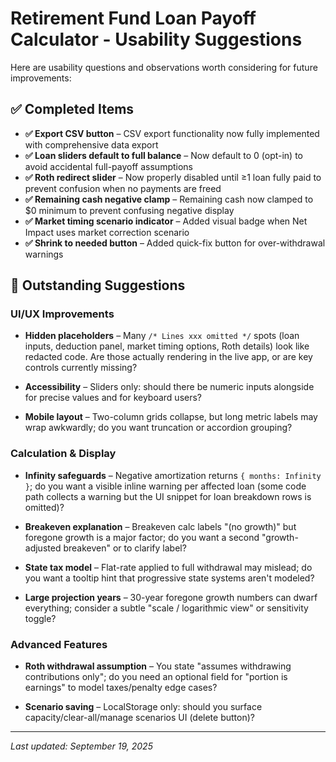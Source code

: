 # Retirement Fund Loan Payoff Calculator - Usability Suggestions

Here are usability questions and observations worth considering for future improvements:

## ✅ Completed Items

- **✅ Export CSV button** – CSV export functionality now fully implemented with comprehensive data export
- **✅ Loan sliders default to full balance** – Now default to 0 (opt-in) to avoid accidental full-payoff assumptions  
- **✅ Roth redirect slider** – Now properly disabled until ≥1 loan fully paid to prevent confusion when no payments are freed
- **✅ Remaining cash negative clamp** – Remaining cash now clamped to $0 minimum to prevent confusing negative display
- **✅ Market timing scenario indicator** – Added visual badge when Net Impact uses market correction scenario  
- **✅ Shrink to needed button** – Added quick-fix button for over-withdrawal warnings

## 🔄 Outstanding Suggestions

### UI/UX Improvements

- **Hidden placeholders** – Many `/* Lines xxx omitted */` spots (loan inputs, deduction panel, market timing options, Roth details) look like redacted code. Are those actually rendering in the live app, or are key controls currently missing?



- **Accessibility** – Sliders only: should there be numeric inputs alongside for precise values and for keyboard users?

- **Mobile layout** – Two-column grids collapse, but long metric labels may wrap awkwardly; do you want truncation or accordion grouping?

### Calculation & Display

- **Infinity safeguards** – Negative amortization returns `{ months: Infinity }`; do you want a visible inline warning per affected loan (some code path collects a warning but the UI snippet for loan breakdown rows is omitted)?

- **Breakeven explanation** – Breakeven calc labels "(no growth)" but foregone growth is a major factor; do you want a second "growth-adjusted breakeven" or to clarify label?



- **State tax model** – Flat-rate applied to full withdrawal may mislead; do you want a tooltip hint that progressive state systems aren't modeled?



- **Large projection years** – 30-year foregone growth numbers can dwarf everything; consider a subtle "scale / logarithmic view" or sensitivity toggle?

### Advanced Features

- **Roth withdrawal assumption** – You state "assumes withdrawing contributions only"; do you need an optional field for "portion is earnings" to model taxes/penalty edge cases?

- **Scenario saving** – LocalStorage only: should you surface capacity/clear-all/manage scenarios UI (delete button)?

---

*Last updated: September 19, 2025*
